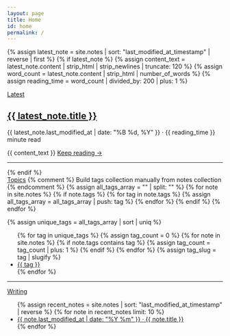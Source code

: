```yaml
---
layout: page
title: Home
id: home
permalink: /
---
```

{% assign latest_note = site.notes | sort: "last_modified_at_timestamp" | reverse | first %}
{% if latest_note %}
  {% assign content_text = latest_note.content | strip_html | strip_newlines | truncate: 120 %}
  {% assign word_count = latest_note.content | strip_html | number_of_words %}
  {% assign reading_time = word_count | divided_by: 200 | plus: 1 %}

  <div class="latest-section">
    <a href="{{ site.baseurl }}{{ latest_note.url }}" class="latest-label internal-link">Latest</a>
    <a href="{{ site.baseurl }}{{ latest_note.url }}" class="latest-title-link internal-link">
      <h2 class="latest-title">{{ latest_note.title }}</h2>
    </a>
    <div class="latest-meta">
      <span class="latest-date">{{ latest_note.last_modified_at | date: "%B %d, %Y" }}</span>
      <span class="latest-separator">·</span>
      <span class="latest-reading-time">{{ reading_time }} minute read</span>
    </div>
    <p class="latest-preview">{{ content_text }} <a href="{{ site.baseurl }}{{ latest_note.url }}" class="read-more internal-link">Keep reading →</a></p>
  </div>
  <hr>
{% endif %}
<div class="topics-section">
  <a href="{{ site.baseurl }}/topics" class="section-label internal-link" id="topics">Topics</a>
  {% comment %}
  Build tags collection manually from notes collection
  {% endcomment %}
  {% assign all_tags_array = "" | split: "" %}
  {% for note in site.notes %}
    {% if note.tags %}
      {% for tag in note.tags %}
        {% assign all_tags_array = all_tags_array | push: tag %}
      {% endfor %}
    {% endif %}
  {% endfor %}
  
  {% assign unique_tags = all_tags_array | sort | uniq %}
  
  <ul class="topics-list">
    {% for tag in unique_tags %}
      {% assign tag_count = 0 %}
      {% for note in site.notes %}
        {% if note.tags contains tag %}
          {% assign tag_count = tag_count | plus: 1 %}
        {% endif %}
      {% endfor %}
      {% assign tag_slug = tag | slugify %}
      <li class="topic-item">
        <a href="{{ site.baseurl }}/tags/{{ tag_slug }}/" class="topic-link">
          <span class="topic-name">{{ tag }}</span>
        </a>
      </li>
    {% endfor %}
  </ul>
</div>

<hr>

<div class="writing-section">
  <a href="{{ site.baseurl }}/writing" class="section-label internal-link" id="writing">Writing</a>
  <ul>
    {% assign recent_notes = site.notes | sort: "last_modified_at_timestamp" | reverse %}
    {% for note in recent_notes limit: 10 %}
    <li>
      <a class="internal-link" href="{{ site.baseurl }}{{ note.url }}">
        <span class="article-date">{{ note.last_modified_at | date: "%Y %m" }}</span>
        <span class="article-separator">·</span>
        <span class="article-title">{{ note.title }}</span>
      </a>
    </li>
    {% endfor %}
  </ul>
</div>

